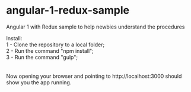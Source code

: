 # angular-1-redux-sample
Angular 1 with Redux sample to help newbies understand the procedures

Install:<br>
1 - Clone the repository to a local folder;<br>
2 - Run the command "npm install";<br>
3 - Run the command "gulp";<br>
<br><br>
Now opening your browser and pointing to http://localhost:3000 should show you the app running.
